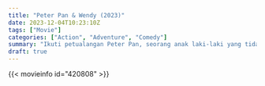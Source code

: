 ```yaml
---
title: "Peter Pan & Wendy (2023)"
date: 2023-12-04T10:23:10Z
tags: ["Movie"]
categories: ["Action", "Adventure", "Comedy"]
summary: "Ikuti petualangan Peter Pan, seorang anak laki-laki yang tidak ingin tumbuh dewasa, dan bagaimana dia merekrut tiga saudara kandung di London, dan bersama-sama mereka memulai petualangan ajaib di pulau Neverland yang terpesona."
draft: true
---
```


<mux-player stream-type="on-demand"
src="https://kp3d-my.sharepoint.com/personal/ryoo_kp3d_onmicrosoft_com/_layouts/15/download.aspx?share=EeV63fS5dABMlX9kRlq7A-0BTQRodgDx1m9GhfyWMEV_aQ" prefer-playback="mse" controls>

</mux-player>


{{< movieinfo id="420808" >}}

<script src="https://cdn.jsdelivr.net/npm/@mux/mux-player"></script>

 <script type="application/ld+json ">
{
"@context": "https://schema.org/",
"@type": "VideoObject",
"name": "Peter Pan & Wendy",
"contentUrl": "https://stream.mux.com/Gqi00aUhnvmleyxdxWDuA2a6lwDxlotJbKywWEDRS9X8.m3u8",
"thumbnailUrl": "https://www.themoviedb.org/t/p/original/wZ4WOYdFwxd9hcVYDvpI99eKQZ.jpg?width=314&fit_mode=preserve&time=25",
"uploadDate": "2023-12-04T10:23:10Z",
}

</script>
